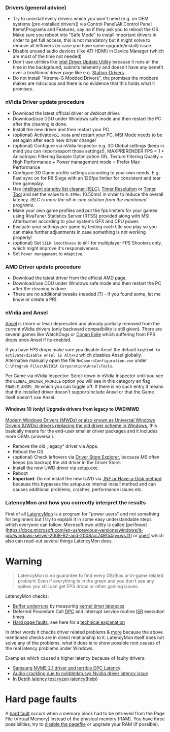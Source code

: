 ### Drivers (general advice)

* Try to uninstall every drivers which you won't need (e.g. on OEM systems [pre-installed drivers]) via Control Panel\All Control Panel Items\Programs and Features, say no if they ask you to reboot the OS. Make sure you reboot into "Safe Mode" to install important drivers in order to get full access, this is not mandatory but it might solve to remove all leftovers (in case you have some upgrade/install) issue.
* Disable unused audio devices (like ATI HDMI) in Device Manager (which are most of the time not needed)
* Don't use utilities like [Intel Driver Update Utility](https://www.intel.com/content/www/us/en/support/topics/idsa-faq.html) because it runs all the time in the background, submits telemetry and doesn't have any benefit over a _traditional_ driver page like e.g. [Station-Drivers](https://www.station-drivers.com/index.php?lang=en).
* Do not install "Xtreme-G Modded Drivers", the promises the modders makes are ridiculous and there is no evidence that this holds what it promises.

### nVidia Driver update procedure

* Download the latest official driver or _debloat_ driver.
* Download/use DDU under Windows safe mode and then restart the PC after the cleaning is done.
* Install the new driver and then restart your PC.
* (optional) Activate `MSI mode` and restart your PC. MSI Mode needs to be set again after each new driver change!
* (optional) Configure via nVidia Inspector e.g. 3D Global settings (keep in mind you can import/export those settings!), MAXPRERENDER FPS = 1 + Anisotropic Filtering Sample Optimization ON, Texture filtering Quality = High Performance + Power management mode = Prefer Max Performance
* Configure 3D Game profile settings according to your own needs. E.g. Fast sync on for R6 Siege with an 120fps limiter for consistent and tear free gameplay.
* Use [Intelligent standby list cleaner (ISLC)](https://www.wagnardsoft.com/forums/viewtopic.php?t=1256), [Timer Resolution](https://cms.lucashale.com/timer-resolution/) or [Timer Tool](https://github.com/tebjan/TimerTool) and set the value to `0.499ms` (0.50ms) in order to reduce the overall latency. _ISLC is more the all-in-one solution from the mentioned programs._
* Make your own game profiles and put the fps limiters for your games using RivaTuner Statistics Server (RTSS) provided along with MSI Afterburner according to your systems GFX and CPU power.
* Evaluate your settings per game by testing each title you play so you can make further adjustments in case something is not working properly!
* (optional) Set `SILK Smoothness` to `OFF` for multiplayer FPS Shooters only, which might improve it's responsiveness.
* Set `Power management` to `Adaptive`.


### AMD Driver update procedure

* Download the latest driver from the official AMD page.
* Download/use DDU under Windows safe mode and then restart the PC after the cleaning is done.
* There are no additional tweaks (needed [?] - if you found some, let me know or create a PR)


### nVidia and Ansel

[Ansel](https://www.geforce.com/hardware/technology/ansel) is (more or less) deprecated and already partially removed from the current nVidia drivers (only backward compatibility is still given). There are several games like WatchDogs or [Conan Exile](https://steamcommunity.com/app/440900/discussions/0/133256959371919651/) which suffering from FPS drops once Ansel if its enabled.

If you have FPS drops make sure you disable Ansel the default `keybind to activate/disable Ansel is Alt+F2` which disables Ansel globally. Alternative manually open the file `NvCameraConfiguration.exe` under `C:\Program Files\NVIDIA Corporation\Ansel\Tools`.

Per Game via nVidia Inspector:
Scroll down in nVidia Inspector until you see the `GLOBAL_DRIVER_PROFILE` option you will see in this category an flag `ENABLE_ANSEL_ON` which you can toggle off. If there is no such entry it means that the installed driver doesn't support/include Ansel or that the Game itself doesn't use Ansel.


#### Windows 10 (only) Upgrade drivers from legacy to UWD/MWD

[Modern Windows Drivers (MWDs) or also known as Universal Windows Drivers (UWDs) drivers replacing the old driver scheme in Windows](https://docs.microsoft.com/en-us/windows-hardware/drivers/develop/getting-started-with-universal-drivers), this basically means for the end-user smaller driver packages and it includes more OEMs (universal).

* Remove the old „legacy“ driver via Apps.
* Reboot the OS.
* (optional) Check leftovers via [Driver Store Explorer](https://github.com/lostindark/DriverStoreExplorer), because MS often keeps (as backup) the old driver in the Driver Store.
* Install the new UWD driver via setup.exe.
* Reboot
* **Important**: Do not install the new UWD via [.INF or Have-a-Disk method](https://www.computerhope.com/issues/ch000834.htm#have-disk) because this bypasses the setup.exe internal install method and can causes additional problems, crashes, performance issues etc.



### LatencyMon and how you correctly interpret the results

First of all [LatencyMon](https://www.resplendence.com/latencymon) is a program for "power users" and not something for beginners but I try to explain it in some easy understandable steps which everyone can follow. Microsoft own utility is called [perfmon](https://docs.microsoft.com/en-us/previous-versions/windows/it-pro/windows-server-2008-R2-and-2008/cc749154(v=ws.11) or [xperf](https://docs.microsoft.com/en-us/windows-hardware/test/wpt/) which also can read-out several things LatencyMon does.


Warning
===========

> LatencyMon is no guarantee fo find every OS/Bios or in-game related problem! Even if everything is in the green and you don't see any spikes you still can get FPS drops or other gaming issues.


LatencyMon checks:
- [Buffer underruns](https://en.wikipedia.org/wiki/Buffer_underrun) by measuring [kernel timer latencies](https://www.osr.com/nt-insider/2014-issue3/windows-real-time/)
- Deferred Procedure Call [DPC](https://docs.microsoft.com/en-us/dotnet/api/system.windows.threading.dispatcher?view=netframework-4.8) and interrupt service routine [ISR](https://en.wikipedia.org/wiki/Interrupt_handler) execution times
- [Hard page faults](https://en.wikipedia.org/wiki/Page_fault), see here for a [technical explanation](https://www.resplendence.com/whysoslow_help_hardpagefaults)


In other words it checks driver related problems & [more](https://www.resplendence.com/latencymon_idlt) because the above mentioned checks are in direct relationship to it. LatencyMon itself does not solve any of the problems, what it does is to show possible root causes of the real latency problems under Windows.

Examples which caused a higher latency because of faulty drivers:
- [Samsung NVME 2.1 driver and terrible DPC Latency](https://hardforum.com/threads/samsung-nvme-2-1-driver-and-terrible-dpc-latency.1927697/)
- [Audio crackling due to nvlddmkm.sys Nvidia driver latency issue](https://www.tenforums.com/graphic-cards/26861-audio-crackling-due-nvlddmkm-sys-nvidia-driver-latency-issue.html)
- [In Depth latency test ryzen latency(help)](https://forums.guru3d.com/threads/in-depth-latency-test-ryzen-latency-help.422352/)


Hard page faults
===========

A [hard fault](https://appuals.com/hard-faults-per-second/) occurs when a memory block had to be retrieved from the Page File (Virtual Memory) instead of the physical memory (RAM). You have three possibilities, try to [disable the pagefile](https://tunecomp.net/win10-page-file-disable/) or upgrade your RAM (if possible).